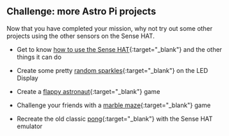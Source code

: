 ## Challenge: more Astro Pi projects

Now that you have completed your mission, why not try out some other projects using the other sensors on the Sense HAT.

+ Get to know [how to use the Sense HAT](https://projects.raspberrypi.org/en/projects/getting-started-with-the-sense-hat){:target="_blank"} and the other things it can do

+ Create some pretty [random sparkles](https://projects.raspberrypi.org/en/projects/sense-hat-random-sparkles){:target="_blank"} on the LED Display

+ Create a [flappy astronaut](https://projects.raspberrypi.org/en/projects/flappy-astronaut){:target="_blank"} game

+ Challenge your friends with a [marble maze](https://projects.raspberrypi.org/en/projects/sense-hat-marble-maze){:target="_blank"} game

+ Recreate the old classic [pong](https://projects.raspberrypi.org/en/projects/sense-hat-pong){:target="_blank"} with the Sense HAT emulator
